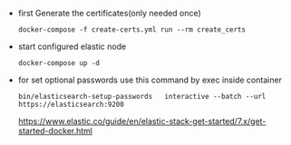 - first Generate the certificates(only needed once)

  `docker-compose -f create-certs.yml run --rm create_certs`

- start configured elastic node

  `docker-compose up -d`

- for set optional passwords use this command by exec inside container
  
  `bin/elasticsearch-setup-passwords   interactive --batch --url https://elasticsearch:9200`

  https://www.elastic.co/guide/en/elastic-stack-get-started/7.x/get-started-docker.html